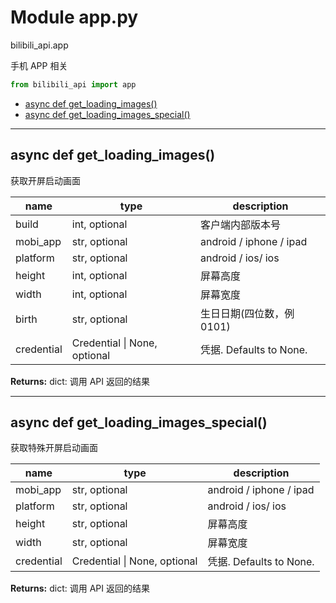 # Module app.py


bilibili_api.app

手机 APP 相关


``` python
from bilibili_api import app
```

- [async def get\_loading\_images()](#async-def-get\_loading\_images)
- [async def get\_loading\_images\_special()](#async-def-get\_loading\_images\_special)

---

## async def get_loading_images()

获取开屏启动画面


| name | type | description |
| - | - | - |
| build | int, optional | 客户端内部版本号 |
| mobi_app | str, optional | android / iphone / ipad |
| platform | str, optional | android / ios/ ios |
| height | int, optional | 屏幕高度 |
| width | int, optional | 屏幕宽度 |
| birth | str, optional | 生日日期(四位数，例 0101) |
| credential | Credential \| None, optional | 凭据. Defaults to None. |

**Returns:** dict: 调用 API 返回的结果




---

## async def get_loading_images_special()

获取特殊开屏启动画面


| name | type | description |
| - | - | - |
| mobi_app | str, optional | android / iphone / ipad |
| platform | str, optional | android / ios/ ios |
| height | str, optional | 屏幕高度 |
| width | str, optional | 屏幕宽度 |
| credential | Credential \| None, optional | 凭据. Defaults to None. |

**Returns:** dict: 调用 API 返回的结果




